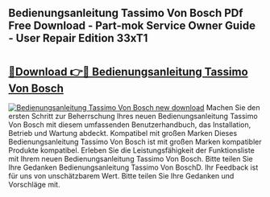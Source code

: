## Bedienungsanleitung Tassimo Von Bosch PDf Free Download - Part-mok Service Owner Guide - User Repair Edition 33xT1

# <h2><a href="http://df30tb.blite.top/?on=Bedienungsanleitung+Tassimo+Von+Bosch">🔗Download 👉🔴 Bedienungsanleitung Tassimo Von Bosch</a></h2>

[![Bedienungsanleitung Tassimo Von Bosch new download](https://i.imgur.com/lujVjoI.png)](http://df30tb.blite.top/?on=Bedienungsanleitung+Tassimo+Von+Bosch)
Machen Sie den ersten Schritt zur Beherrschung Ihres neuen Bedienungsanleitung Tassimo Von Bosch mit diesem umfassenden Benutzerhandbuch, das Installation, Betrieb und Wartung abdeckt. Kompatibel mit großen Marken Dieses Bedienungsanleitung Tassimo Von Bosch ist mit großen Marken kompatibler Produkte kompatibel. Erleben Sie die Leistungsfähigkeit der Funktionsliste mit Ihrem neuen Bedienungsanleitung Tassimo Von Bosch. Bitte teilen Sie Ihre Gedanken Bedienungsanleitung Tassimo Von BoschD. Ihr Feedback ist für uns von unschätzbarem Wert. Bitte teilen Sie Ihre Gedanken und Vorschläge mit.
